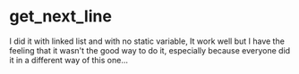 # get_next_line
I did it with linked list and with no static variable, It work well but I have the feeling that it wasn't the good way to do it, especially because everyone did it in a different way of this one...
